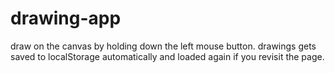 # drawing-app

draw on the canvas by holding down the left mouse button. drawings gets saved to localStorage automatically and loaded again if you revisit the page.
